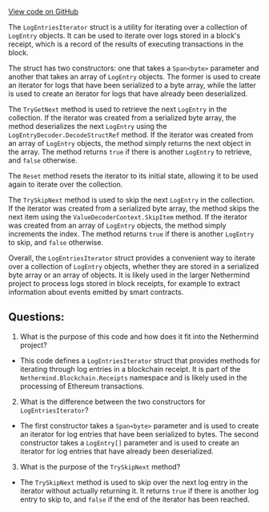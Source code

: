 [View code on GitHub](https://github.com/NethermindEth/nethermind/src/Nethermind/Nethermind.Blockchain/Receipts/LogEntriesIterator.cs)

The `LogEntriesIterator` struct is a utility for iterating over a collection of `LogEntry` objects. It can be used to iterate over logs stored in a block's receipt, which is a record of the results of executing transactions in the block. 

The struct has two constructors: one that takes a `Span<byte>` parameter and another that takes an array of `LogEntry` objects. The former is used to create an iterator for logs that have been serialized to a byte array, while the latter is used to create an iterator for logs that have already been deserialized.

The `TryGetNext` method is used to retrieve the next `LogEntry` in the collection. If the iterator was created from a serialized byte array, the method deserializes the next `LogEntry` using the `LogEntryDecoder.DecodeStructRef` method. If the iterator was created from an array of `LogEntry` objects, the method simply returns the next object in the array. The method returns `true` if there is another `LogEntry` to retrieve, and `false` otherwise.

The `Reset` method resets the iterator to its initial state, allowing it to be used again to iterate over the collection.

The `TrySkipNext` method is used to skip the next `LogEntry` in the collection. If the iterator was created from a serialized byte array, the method skips the next item using the `ValueDecoderContext.SkipItem` method. If the iterator was created from an array of `LogEntry` objects, the method simply increments the index. The method returns `true` if there is another `LogEntry` to skip, and `false` otherwise.

Overall, the `LogEntriesIterator` struct provides a convenient way to iterate over a collection of `LogEntry` objects, whether they are stored in a serialized byte array or an array of objects. It is likely used in the larger Nethermind project to process logs stored in block receipts, for example to extract information about events emitted by smart contracts.
## Questions: 
 1. What is the purpose of this code and how does it fit into the Nethermind project?
- This code defines a `LogEntriesIterator` struct that provides methods for iterating through log entries in a blockchain receipt. It is part of the `Nethermind.Blockchain.Receipts` namespace and is likely used in the processing of Ethereum transactions.

2. What is the difference between the two constructors for `LogEntriesIterator`?
- The first constructor takes a `Span<byte>` parameter and is used to create an iterator for log entries that have been serialized to bytes. The second constructor takes a `LogEntry[]` parameter and is used to create an iterator for log entries that have already been deserialized.

3. What is the purpose of the `TrySkipNext` method?
- The `TrySkipNext` method is used to skip over the next log entry in the iterator without actually returning it. It returns `true` if there is another log entry to skip to, and `false` if the end of the iterator has been reached.